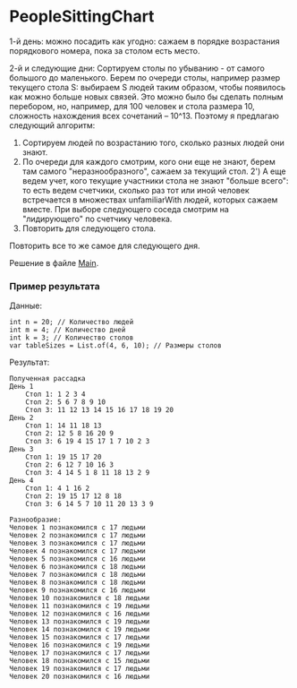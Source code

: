 # PeopleSittingChart
1-й день: можно посадить как угодно: сажаем в порядке возрастания порядкового номера, пока за столом есть место.

2-й и следующие дни:
Сортируем столы по убыванию - от самого большого до маленького.
Берем по очереди столы, например размер текущего стола S:
выбираем S людей таким образом, чтобы появилось как можно больше новых связей.
Это можно было бы сделать полным перебором, но, например, для 100 человек и стола размера 10,
сложность нахождения всех сочетаний – 10^13.
Поэтому я предлагаю следующий алгоритм:
1) Сортируем людей по возрастанию того, сколько разных людей они знают.
2) По очереди для каждого смотрим, кого они еще не знают, берем там самого "неразнообразного",
сажаем за текущий стол.
2') А еще ведем учет, кого текущие участники стола не знают "больше всего": то есть ведем счетчики, сколько
раз тот или иной человек встречается в множествах unfamiliarWith людей, которых сажаем вместе.
При выборе следующего соседа смотрим на "лидирующего" по счетчику человека.
3) Повторить для следующего стола.

Повторить все то же самое для следующего дня.

Решение в файле [Main](src/main/java/Main.java).

### Пример результата
Данные:
```
int n = 20; // Количество людей
int m = 4; // Количество дней
int k = 3; // Количество столов
var tableSizes = List.of(4, 6, 10); // Размеры столов
```
Результат:
```
Полученная рассадка
День 1
	Стол 1: 1 2 3 4 
	Стол 2: 5 6 7 8 9 10 
	Стол 3: 11 12 13 14 15 16 17 18 19 20 
День 2
	Стол 1: 14 11 18 13 
	Стол 2: 12 5 8 16 20 9 
	Стол 3: 6 19 4 15 17 1 7 10 2 3 
День 3
	Стол 1: 19 15 17 20 
	Стол 2: 6 12 7 10 16 3 
	Стол 3: 4 14 5 1 8 11 18 13 2 9 
День 4
	Стол 1: 4 1 16 2 
	Стол 2: 19 15 17 12 8 18 
	Стол 3: 6 14 5 7 10 11 20 13 3 9 

Разнообразие:
Человек 1 познакомился с 17 людьми
Человек 2 познакомился с 17 людьми
Человек 3 познакомился с 17 людьми
Человек 4 познакомился с 17 людьми
Человек 5 познакомился с 16 людьми
Человек 6 познакомился с 18 людьми
Человек 7 познакомился с 18 людьми
Человек 8 познакомился с 18 людьми
Человек 9 познакомился с 16 людьми
Человек 10 познакомился с 18 людьми
Человек 11 познакомился с 19 людьми
Человек 12 познакомился с 16 людьми
Человек 13 познакомился с 19 людьми
Человек 14 познакомился с 19 людьми
Человек 15 познакомился с 17 людьми
Человек 16 познакомился с 19 людьми
Человек 17 познакомился с 17 людьми
Человек 18 познакомился с 15 людьми
Человек 19 познакомился с 17 людьми
Человек 20 познакомился с 16 людьми
```


